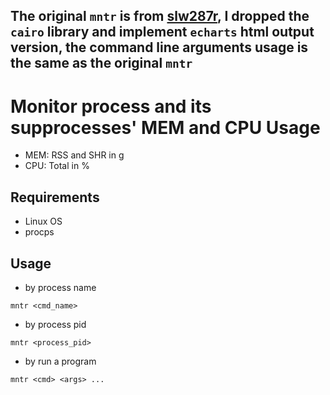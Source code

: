 ## The original `mntr` is from [slw287r](https://github.com/slw287r/mntr.git), I dropped the `cairo` library and implement `echarts` html output version, the command line arguments usage is the same as the original `mntr`

# Monitor process and its supprocesses' MEM and CPU Usage

* MEM: RSS and SHR in g
* CPU: Total in %

## Requirements
- Linux OS
- procps

## Usage
- by process name

```
mntr <cmd_name>
```

- by process pid
```
mntr <process_pid>
```

- by run a program
```
mntr <cmd> <args> ...
```